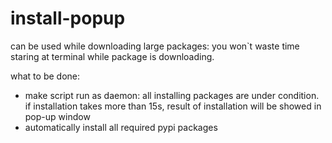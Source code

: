 # install-popup
can be used while downloading large packages: you won`t waste time staring at terminal while package is downloading. 


what to be done:

- make script run as daemon: all installing packages are under condition. if installation takes more than 15s, result of installation will be showed in pop-up window
- automatically install all required pypi packages
